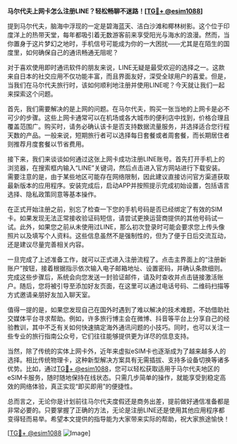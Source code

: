 **马尔代夫上网卡怎么注册LINE？轻松畅聊不迷路！[[TG💪+ @esim1088](https://t.me/s/esim1088)]**

提到马尔代夫，脑海中浮现的一定是碧海蓝天、洁白沙滩和椰林树影。这个位于印度洋上的热带天堂，每年都吸引着无数游客前来享受阳光与海水的浪漫。然而，当你置身于这片梦幻之地时，手机信号可能成为你的一大困扰——尤其是在陌生的国度里，如何确保自己的通讯畅通无阻呢？

对于喜欢使用即时通讯软件的朋友来说，LINE无疑是最受欢迎的选择之一。这款来自日本的社交应用不仅功能丰富，而且界面友好，深受全球用户的喜爱。但是，当我们在马尔代夫旅行时，该如何顺利地注册并使用LINE呢？今天就让我们一起来探索这个问题。

首先，我们需要解决的是上网的问题。在马尔代夫，购买一张当地的上网卡是必不可少的步骤。这些上网卡通常可以在机场或各大城市的便利店中找到，价格合理且覆盖范围广。购买时，请务必确认该卡是否支持数据流量服务，并选择适合您行程天数的产品。一般来说，短期旅行者可以选择每日套餐或者周套餐，而长期居住者则推荐月度套餐以节省费用。

接下来，我们来谈谈如何通过这张上网卡成功注册LINE账号。首先打开手机上的浏览器，在搜索框内输入“LINE”关键词，然后点击进入官方网站进行下载安装。需要注意的是，由于某些地区可能存在网络限制，因此建议直接访问官方渠道获取最新版本的应用程序。安装完成后，启动APP并按照提示完成初始设置，包括语言选择、隐私政策同意等基本操作。

在正式开始注册之前，别忘了检查一下您的手机号码是否已经绑定了有效的SIM卡。如果发现无法正常接收验证码短信，请尝试更换运营商提供的其他号码试一试。此外，如果您之前从未使用过LINE，那么初次登录时可能会要求您上传头像照片以及填写个人资料。这些信息虽然不是强制性的，但为了便于日后交流互动，还是建议尽量完善相关内容。

一旦完成了上述准备工作，就可以正式进入注册流程了。点击主界面上的“注册新账户”按钮，接着根据指示依次输入电子邮箱地址、设置密码，并确认条款细则。完成这些步骤后，系统会向您发送一封验证邮件，请及时查收并点击链接激活账户。随后，您将被引导至添加好友页面，在这里可以通过电话号码、二维码扫描等方式邀请亲朋好友加入聊天室。

值得一提的是，如果您发现自己在国外时遇到了难以解决的技术难题，不妨借助社交媒体平台寻求帮助。例如，许多旅行博主会在微博、抖音等平台上分享自己的经验教训，其中不乏有关如何快速搞定海外通讯问题的小技巧。同时，也可以关注一些专业的旅行指南公众号，它们往往能够提供更为详尽的信息支持。

当然，除了传统的实体上网卡外，近年来虚拟eSIM卡也逐渐成为了越来越多人的选择。相比传统物理卡，这种新型解决方案具有无需插拔、支持多设备切换等诸多优势。比如，通过[TG💪+ @esim1088](https://t.me/s/esim1088)，您可以轻松获取适用于马尔代夫地区的eSIM卡服务，随时随地保持在线状态。只需几步简单的操作，就能享受到稳定高效的网络体验，真正实现“即买即用”的便捷性。

总而言之，无论你是计划前往马尔代夫度假还是商务出差，提前做好通信准备都是非常必要的。只要掌握了正确的方法，无论是注册LINE还是使用其他应用程序都变得轻而易举。希望本文提供的指导能为大家带来实际的帮助，祝大家旅途愉快！

[[TG💪+ @esim1088](https://t.me/s/esim1088) ![Image](https://i.postimg.cc/4NQfJmqS/Snipaste-2025-05-13-00-14-12.png)]